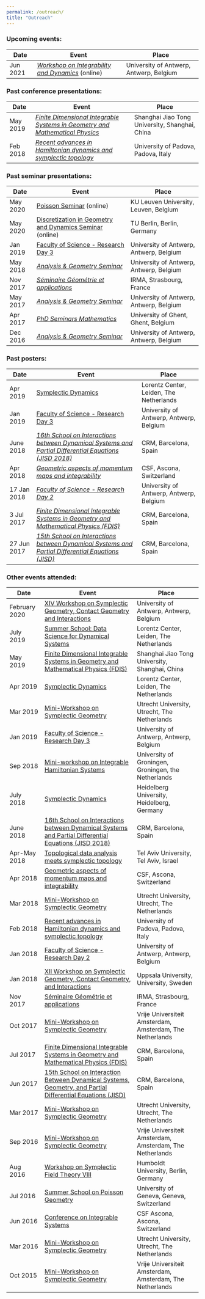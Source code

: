 ```yaml
---
permalink: /outreach/
title: "Outreach"
---
```




### Upcoming events:

| Date     | Event                                                        | Place                                   |
| -------- | ------------------------------------------------------------ | --------------------------------------- |
| Jun 2021 | [*Workshop on Integrability and Dynamics*](https://www.uantwerpen.be/nl/personeel/sonja-hohloch/private-webpage/conference-workshop/workshop-integrabilitydynamics/) (online) | University of Antwerp, Antwerp, Belgium |



### Past conference presentations:

| Date     | Event                                                        | Place                                          |
| -------- | ------------------------------------------------------------ | ---------------------------------------------- |
| May 2019 | [*Finite Dimensional Integrable Systems in Geometry and Mathematical Physics*](https://math.sjtu.edu.cn/FDIS2019/) | Shanghai Jiao Tong University, Shanghai, China |
| Feb 2018 | *[Recent advances in Hamiltonian dynamics and symplectic topology](https://events.math.unipd.it/hamschool2018/)* | University of Padova, Padova, Italy            |



### Past seminar presentations:

| Date     | Event                                                        | Place                                   |
| -------- | ------------------------------------------------------------ | --------------------------------------- |
| May 2020 | [Poisson Seminar](https://wis.kuleuven.be/meetkunde) (online) | KU Leuven University, Leuven, Belgium   |
| May 2020 | [Discretization in Geometry and Dynamics Seminar](https://www.discretization.de/events/6/) (online) | TU Berlin, Berlin, Germany              |
| Jan 2019 | [Faculty of Science - Research Day 3](https://www.uantwerpen.be/en/faculties/faculty-of-science/research/research-day/) | University of Antwerp, Antwerp, Belgium |
| May 2018 | *[Analysis & Geometry Seminar](https://www.uantwerpen.be/nl/personeel/sonja-hohloch/private-webpage/seminars/analysis---geometry-/)* | University of Antwerp, Antwerp, Belgium |
| Nov 2017 | [*Séminaire Géométrie et applications*](http://irma.math.unistra.fr/php/equip_sem.php?equipe=GEO&theme=G%E9om%E9trie%20et%20applications&periode=passe) | IRMA, Strasbourg, France                |
| May 2017 | *[Analysis & Geometry Seminar](https://www.uantwerpen.be/nl/personeel/sonja-hohloch/private-webpage/seminars/analysis---geometry-/)* | University of Antwerp, Antwerp, Belgium |
| Apr 2017 | [*PhD Seminars Mathematics*](http://cage.ugent.be/phdseminars/) | University of Ghent, Ghent, Belgium     |
| Dec 2016 | *[Analysis & Geometry Seminar](https://www.uantwerpen.be/nl/personeel/sonja-hohloch/private-webpage/seminars/analysis---geometry-/)* | University of Antwerp, Antwerp, Belgium |



### Past posters:

| Date        | Event                                                        | Place                                   |
| ----------- | ------------------------------------------------------------ | --------------------------------------- |
| Apr 2019    | [Symplectic Dynamics](http://www.lorentzcenter.nl/lc/web/2019/1093/info.php3?wsid=1093&venue=Oort) | Lorentz Center, Leiden, The Netherlands |
| Jan 2019    | [Faculty of Science - Research Day 3](https://www.uantwerpen.be/en/faculties/faculty-of-science/research/research-day/) | University of Antwerp, Antwerp, Belgium |
| June 2018   | *[16th School on Interactions between Dynamical Systems and Partial Differential Equations (JISD 2018)](http://www.crm.cat/en/Activities/Curs_2017-2018/Pages/JISD-2018.aspx)* | CRM, Barcelona, Spain                   |
| Apr 2018    | *[Geometric aspects of momentum maps and integrability](https://www.uantwerpen.be/nl/personeel/sonja-hohloch/private-webpage/conference-organisat/-geometric-aspects-o/)* | CSF, Ascona, Switzerland                |
| 17 Jan 2018 | [*Faculty of Science - Research Day 2*](https://www.uantwerpen.be/en/faculties/faculty-of-science/research/research-day/) | University of Antwerp, Antwerp, Belgium |
| 3 Jul 2017  | [*Finite Dimensional Integrable Systems in Geometry and Mathematical Physics (FDIS)*](http://www.crm.cat/en/Activities/Curs_2016-2017/Pages/Finite-Dimensional-Integrable-Systems-in-Geometry-and-Mathematical-Physics.aspx) | CRM, Barcelona, Spain                   |
| 27 Jun 2017 | [*15th School on Interactions between Dynamical Systems and Partial Differential Equations (JISD)*](http://www.crm.cat/en/Activities/Curs_2016-2017/Pages/15th-Workshop-on-Interactions-between-Dynamical-Systems-and-Partial-Differential-Equations.aspx) | CRM, Barcelona, Spain                   |



### Other events attended:

| Date          | Event                                                        | Place                                                    |
| ------------- | ------------------------------------------------------------ | -------------------------------------------------------- |
| February 2020 | [XIV Workshop on Symplectic Geometry, Contact Geometry and Interactions](https://www.uantwerpen.be/nl/personeel/sonja-hohloch/private-webpage/conference-workshop/workshop/) | University of Antwerp, Antwerp, Belgium                  |
| July 2019     | [Summer School: Data Science for Dynamical Systems](http://www.lorentzcenter.nl/lc/web/2019/1112/info.php3?wsid=1112&venue=Oort) | Lorentz Center, Leiden, The Netherlands                  |
| May 2019      | [Finite Dimensional Integrable Systems in Geometry and Mathematical Physics (FDIS)](http://math.sjtu.edu.cn/FDIS2019/) | Shanghai Jiao Tong University, Shanghai, China           |
| Apr 2019      | [Symplectic Dynamics](http://www.lorentzcenter.nl/lc/web/2019/1093/info.php3?wsid=1093&venue=Oort) | Lorentz Center, Leiden, The Netherlands                  |
| Mar 2019      | [Mini-Workshop on Symplectic Geometry](http://www.staff.science.uu.nl/~zilte001/symplectic_2019_03_15/index.php) | Utrecht University, Utrecht, The Netherlands             |
| Jan 2019      | [Faculty of Science - Research Day 3](https://www.uantwerpen.be/en/faculties/faculty-of-science/research/research-day/) | University of Antwerp, Antwerp, Belgium                  |
| Sep 2018      | [Mini-workshop on Integrable Hamiltonian Systems](https://sites.google.com/a/rug.nl/mini-workshop-integrable-hamiltonian-systems/) | University of Groningen, Groningen, the Netherlands      |
| July 2018     | [Symplectic Dynamics](https://www.mathi.uni-heidelberg.de/~palbers/ag-sympgeo/styled-10/) | Heidelberg University, Heidelberg, Germany               |
| June 2018     | [16th School on Interactions between Dynamical Systems and Partial Differential Equations (JISD 2018)](http://www.crm.cat/en/Activities/Curs_2017-2018/Pages/JISD-2018.aspx) | CRM, Barcelona, Spain                                    |
| Apr-May 2018  | [Topological data analysis meets symplectic topology](http://www.math.tau.ac.il/~ostrover/Workshop/TDAMST/TDAMST.html) | Tel Aviv University, Tel Aviv, Israel                    |
| Apr 2018      | [Geometric aspects of momentum maps and integrability](https://www.uantwerpen.be/nl/personeel/sonja-hohloch/private-webpage/conference-organisat/-geometric-aspects-o/) | CSF, Ascona, Switzerland                                 |
| Mar 2018      | [Mini-Workshop on Symplectic Geometry](https://www.staff.science.uu.nl/~zilte001/symplectic_2018_03_16/index.php) | Utrecht University, Utrecht, The Netherlands             |
| Feb 2018      | [Recent advances in Hamiltonian dynamics and symplectic topology](https://events.math.unipd.it/hamschool2018/) | University of Padova, Padova, Italy                      |
| Jan 2018      | [Faculty of Science - Research Day 2](https://www.uantwerpen.be/en/faculties/faculty-of-science/research/research-day/) | University of Antwerp, Antwerp, Belgium                  |
| Jan 2018      | [XII Workshop on Symplectic Geometry, Contact Geometry, and Interactions](http://www.math.uu.se/cast2018) | Uppsala University, University, Sweden                   |
| Nov 2017      | [Séminaire Géométrie et applications](http://irma.math.unistra.fr/php/equip_sem.php?equipe=GEO&theme=G%E9om%E9trie%20et%20applications&periode=passe) | IRMA, Strasbourg, France                                 |
| Oct 2017      | [Mini-Workshop on Symplectic Geometry](https://www.staff.science.uu.nl/~zilte001/symplectic_2017_10_09/index.php) | Vrije Universiteit Amsterdam, Amsterdam, The Netherlands |
| Jul 2017      | [Finite Dimensional Integrable Systems in Geometry and Mathematical Physics (FDIS)](http://www.crm.cat/en/Activities/Curs_2016-2017/Pages/Finite-Dimensional-Integrable-Systems-in-Geometry-and-Mathematical-Physics.aspx) | CRM, Barcelona, Spain                                    |
| Jun 2017      | [15th School on Interaction Between Dynamical Systems, Geometry, and Partial Differential Equations (JISD)](http://www.crm.cat/en/Activities/Curs_2016-2017/Pages/15th-Workshop-on-Interactions-between-Dynamical-Systems-and-Partial-Differential-Equations.aspx) | CRM, Barcelona, Spain                                    |
| Mar 2017      | [Mini-Workshop on Symplectic Geometry](https://www.staff.science.uu.nl/~zilte001/symplectic_2017_03_17/index.php) | Utrecht University, Utrecht, The Netherlands             |
| Sep 2016      | [Mini-Workshop on Symplectic Geometry](https://www.staff.science.uu.nl/~zilte001/symplectic_2016_09_30/index.php) | Vrije Universiteit Amsterdam, Amsterdam, The Netherlands |
| Aug 2016      | [Workshop on Symplectic Field Theory VIII](https://www.mathematik.hu-berlin.de/~wendl/SFT8/) | Humboldt University, Berlin, Germany                     |
| Jul 2016      | [Summer School on Poisson Geometry](http://www.unige.ch/math/Poisson2016/school.html) | University of Geneva, Geneva, Switzerland                |
| Jun 2016      | [Conference on Integrable Systems](https://www.uantwerpen.be/en/conferences/integrable-systems-2016/) | CSF Ascona, Ascona, Switzerland                          |
| Mar 2016      | [Mini-Workshop on Symplectic Geometry](https://www.staff.science.uu.nl/~zilte001/symplectic_2016_03_11/index.php) | Utrecht University, Utrecht, The Netherlands             |
| Oct 2015      | [Mini-Workshop on Symplectic Geometry](http://www.math.vu.nl/en/news-agenda/agenda/2015/event0710.aspx) | Vrije Universiteit Amsterdam, Amsterdam, The Netherlands |

